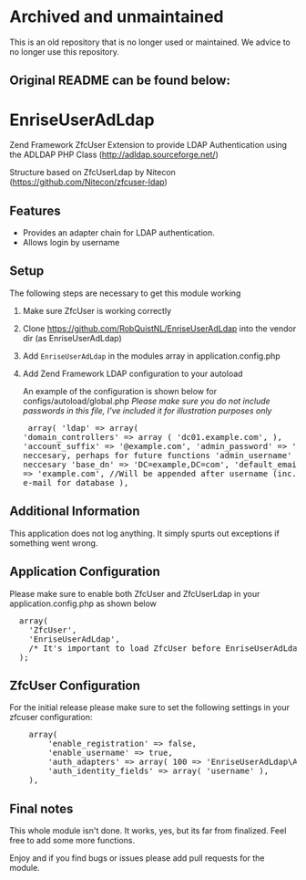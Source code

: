 # Archived and unmaintained

This is an old repository that is no longer used or maintained. We advice to no longer use this repository.

## Original README can be found below:

EnriseUserAdLdap
================

Zend Framework ZfcUser Extension to provide LDAP Authentication using the 
ADLDAP PHP Class (http://adldap.sourceforge.net/)

Structure based on ZfcUserLdap by Nitecon (https://github.com/Nitecon/zfcuser-ldap)

## Features
- Provides an adapter chain for LDAP authentication.
- Allows login by username

## Setup

The following steps are necessary to get this module working
  
  1. Make sure ZfcUser is working correctly
  2. Clone https://github.com/RobQuistNL/EnriseUserAdLdap into the vendor dir (as EnriseUserAdLdap)
  3. Add `EnriseUserAdLdap` in the modules array in application.config.php 
  4. Add Zend Framework LDAP configuration to your autoload

     An example of the configuration is shown below for configs/autoload/global.php
     *Please make sure you do not include passwords in this file, I've included it
     for illustration purposes only*
    <pre class="brush:php">
    array(
    'ldap' => array(
        'domain_controllers' => array (
            'dc01.example.com',
        ),
        'account_suffix'       => '@example.com',
        'admin_password'       => '', //Not neccesary, perhaps for future functions
        'admin_username'       => '', //Not neccesary
        'base_dn'              => 'DC=example,DC=com',
        'default_email_domain' => 'example.com', //Will be appended after username (inc. @-sign) as e-mail for database
    ),
      </pre>
      
      
## Additional Information

This application does not log anything. It simply spurts out exceptions if 
something went wrong.

## Application Configuration
Please make sure to enable both ZfcUser and ZfcUserLdap in your application.config.php as
shown below

<pre class="brush:php">
  array(
    'ZfcUser',
    'EnriseUserAdLdap',
    /* It's important to load ZfcUser before EnriseUserAdLdap as EnriseUserAdLdap is an addon to ZfcUser */
  );
</pre>

## ZfcUser Configuration

For the initial release please make sure to set the following settings in your
zfcuser configuration:
<pre class="brush:php">
    array(
        'enable_registration' => false,
        'enable_username' => true,
        'auth_adapters' => array( 100 => 'EnriseUserAdLdap\Authentication\Adapter\Ldap' ),
        'auth_identity_fields' => array( 'username' ),
    ),
</pre>

## Final notes

This whole module isn't done. It works, yes, but its far from finalized.
Feel free to add some more functions.

Enjoy and if you find bugs or issues please add pull requests for the module.
